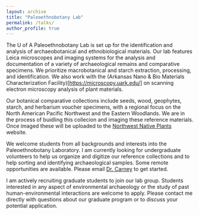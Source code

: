 ```yaml
---
layout: archive
title: "Paleoethnobotany Lab"
permalink: /talks/
author_profile: true
---
```


The U of A Paleoethnobotany Lab is set up for the identification and analysis of archaeobotanical and ethnobiological materials. Our lab features Leica microscopes and imaging systems for the analysis and documentation of a variety of archaeological remains and comparative specimens. We prioritize macrobotanical and starch extraction, processing, and identification. We also work with the (Arkansas Nano & Bio Materials Characterization Facility)[https://microscopy.uark.edu/] on scanning electron microscopy analysis of plant materials.

Our botanical comparative collections include seeds, wood, geophytes, starch, and herbarium voucher specimens, with a regional focus on the North American Pacific Northwest and the Eastern Woodlands. We are in the process of buidling this collecion and imaging these reference materials. Once imaged these will be uploaded to the [Northwest Native Plants](https://cdsc-wsu.org/nwnativeplants/) website.

We welcome students from all backgrounds and interests into the Paleoethnobotany Laboratory. I am currently looking for undergraduate volunteers to help us organize and digitize our reference collections and to help sorting and identifying archaeological samples. Some remote opportunities are available. Please email [Dr. Carney](mailto:mc143@uark.edu) to get started.

I am actively recruiting graduate students to join our lab group. Students interested in any aspect of environmental archaeology or the study of past human-environmental interactions are welcome to apply. Please contact me directly with questions about our graduate program or to discuss your potential application.
